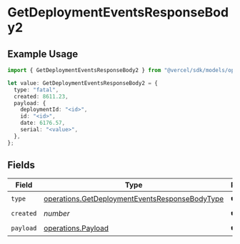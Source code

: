 # GetDeploymentEventsResponseBody2

## Example Usage

```typescript
import { GetDeploymentEventsResponseBody2 } from "@vercel/sdk/models/operations/getdeploymentevents.js";

let value: GetDeploymentEventsResponseBody2 = {
  type: "fatal",
  created: 8611.23,
  payload: {
    deploymentId: "<id>",
    id: "<id>",
    date: 6176.57,
    serial: "<value>",
  },
};
```

## Fields

| Field                                                                                                            | Type                                                                                                             | Required                                                                                                         | Description                                                                                                      |
| ---------------------------------------------------------------------------------------------------------------- | ---------------------------------------------------------------------------------------------------------------- | ---------------------------------------------------------------------------------------------------------------- | ---------------------------------------------------------------------------------------------------------------- |
| `type`                                                                                                           | [operations.GetDeploymentEventsResponseBodyType](../../models/operations/getdeploymenteventsresponsebodytype.md) | :heavy_check_mark:                                                                                               | N/A                                                                                                              |
| `created`                                                                                                        | *number*                                                                                                         | :heavy_check_mark:                                                                                               | N/A                                                                                                              |
| `payload`                                                                                                        | [operations.Payload](../../models/operations/payload.md)                                                         | :heavy_check_mark:                                                                                               | N/A                                                                                                              |